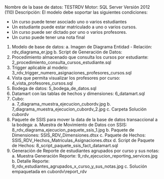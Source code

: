 Nombre de la base de datos: TESTRDV
Motor: SQL Server
Versión 2012 (110)
Descripción: El modelo debe soportar las siguientes condiciones:
- Un curso puede tener asociado uno o varios estudiantes
- Un estudiante puede estar matriculado a uno o varios cursos.
- Un curso puede ser dictado por uno o varios profesores.
- Un curso puede tener una nota final

1. Modelo de base de datos: 
	a. Imagen de Diagrama Entidad - Relación: rdv_diagrama_er.jpg
	b. Script de Generación de Datos: 
2. Procedimiento almacenado que consulta los cursos por estudiante: 2_procedimiento_consulta_cursos_estudiante.sql
3. Trigger aplicable al modelo:	3_rdv_trigger_numero_asignaciones_profesores_cursos.sql
4. Vista que permita visualizar los profesores por curso: 4_vista_profesores_cursos.sql
5. Bodega de datos:	5_bodega_de_datos.sql
6. Datamart con las tablas de hechos y dimensiones: 6_datamart.sql	
7. Cubo:	
	a. 7_diagrama_muestra_ejecucion_cubordv.jpg
	b. 7_diagrama_muestra_ejecucion_cubordv_2.jpg
	c. Carpeta Solución cubordv
8. Paquete de SSIS para mover la data de la base de datos transaccional a la bodega: 
	a. Muestra de Movimiento de Datos con SSIS: 8_rdv_diagrama_ejecucion_paquete_ssis_1.jpg
	b. Paquete de Dimensiones: 	SSIS_RDV_Dimensiones.dtsx
	c. Paquete de Hechos: 		SSIS_RDV_Hechos_Matriculas_Asignaciones.dtsx
	d. Script de Paquete de Hechos: 8_script_paquete_ssis_fact_datamart.sql
9. Generaciòn de Reporte de estudiantes agrupados por curso y sus notas:
	a. Muestra Generación Reporte:  9_rdv_ejecucion_reporting_services.jpg
	b. Detalle Reporte:	9_rdv_estudiantes_agrupados_x_curso_y_sus_notas.jpg
	c. Solución empaquetada en cubordv\report_rdv
